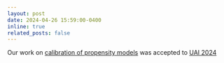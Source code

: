 ```yaml
---
layout: post
date: 2024-04-26 15:59:00-0400
inline: true
related_posts: false
---
```


Our work on [calibration of propensity models](https://arxiv.org/abs/2306.00382) was accepted to [UAI 2024](https://www.auai.org/uai2024/)
